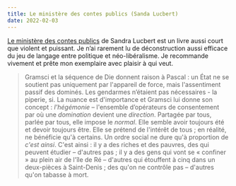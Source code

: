 ```yaml
---
title: Le ministère des contes publics (Sanda Lucbert)
date: 2022-02-03
---
```


[Le ministère des contes publics](https://editions-verdier.fr/livre/le-ministere-des-contes-publics/) de Sandra Lucbert est un livre aussi court que violent et puissant. Je n’ai rarement lu de déconstruction aussi efficace du jeu de langage entre politique et néo-libéralisme. Je recommande vivement et prête mon exemplaire avec plaisir à qui veut.

> Gramsci et la séquence de Die donnent raison à Pascal : un État ne se soutient pas uniquement par l'appareil de force, mais l'assentiment passif des dominés. Les gendarmes n’étaient pas nécessaires - la piperie, si. La nuance est d'importance et Gramsci lui donne son concept : *l’hégémonie* – l'ensemble d’opérateurs de consentement par où une *domination* devient une *direction*. Partagée par tous, parlée par tous, elle impose le *normal*. Elle semble avoir toujours été et devoir toujours être. Elle se prétend de l'intérêt de tous ; en réalité, ne bénéficie qu'à certains.
> Un ordre social ne dure qu'à proportion de *c'est ainsi*. C'est ainsi : il y a des riches et des pauvres, des qui peuvent étudier – d'autres pas ; il y a des gens qui vont se « confiner » au plein air de l'île de Ré – d'autres qui étouffent à cinq dans un deux-pièces à Saint-Denis ; des qu'on ne contrôle pas – d'autres qu'on tabasse à mort.